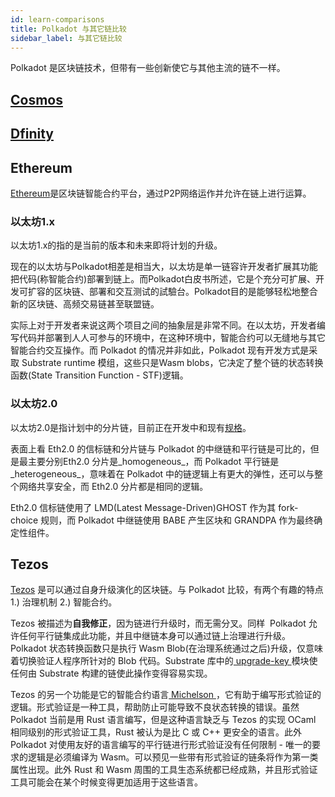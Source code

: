 ```yaml
---
id: learn-comparisons
title: Polkadot 与其它链比较
sidebar_label: 与其它链比较
---
```


Polkadot 是区块链技术，但带有一些创新使它与其他主流的链不一样。

## [Cosmos](learn-comparisons-cosmos)

## [Dfinity](learn-comparisons-dfinity)

## Ethereum

[Ethereum](https://ethereum.org)是区块链智能合约平台，通过P2P网络运作并允许在链上进行运算。

### 以太坊1.x

以太坊1.x的指的是当前的版本和未来即将计划的升级。

现在的以太坊与Polkadot相差是相当大，以太坊是单一链容许开发者扩展其功能把代码(称智能合约)部署到链上。而Polkadot白皮书所述，它是个充分可扩展、开发可扩容的区块链、部署和交互测试的試驗台。Polkadot目的是能够轻松地整合新的区块链、高频交易链甚至联盟链。

实际上对于开发者来说这两个项目之间的抽象层是非常不同。在以太坊，开发者编写代码并部署到人人可参与的环境中，在这种环境中，智能合约可以无缝地与其它智能合约交互操作。而 Polkadot 的情况并非如此，Polkadot 现有开发方式是采取 Substrate runtime 模组，这些只是Wasm blobs，它决定了整个链的状态转换函数(State Transition Function - STF)逻辑。

### 以太坊2.0

以太坊2.0是指计划中的分片链，目前正在开发中和现有[规格](https://github.com/ethereum/eth2.0-specs/tree/0.4.0)。

表面上看 Eth2.0 的信标链和分片链与 Polkadot 的中继链和平行链是可比的，但是最主要分别Eth2.0 分片是_homogeneous_，而 Polkadot 平行链是_heterogeneous_，意味着在 Polkadot 中的链逻辑上有更大的弹性，还可以与整个网络共享安全，而 Eth2.0 分片都是相同的逻辑。

Eth2.0 信标链使用了 LMD(Latest Message-Driven)GHOST 作为其 fork-choice 规则，而 Polkadot 中继链使用 BABE 产生区块和 GRANDPA 作为最终确定性组件。

## Tezos

[Tezos](https://tezos.com) 是可以通过自身升级演化的区块链。与 Polkadot 比较，有两个有趣的特点 1.) 治理机制 2.) 智能合约。

Tezos 被描述为**自我修正**，因为链进行升级时，而无需分叉。同样  Polkadot 允许任何平行链集成此功能，并且中继链本身可以通过链上治理进行升级。Polkadot 状态转换函数只是执行 Wasm Blob(在治理系统通过之后)升级，仅意味着切换验证人程序所针对的 Blob 代码。Substrate 库中的[ upgrade-key ](https://github.com/paritytech/substrate/blob/master/srml/upgrade-key/src/lib.rs)模块使任何由 Substrate 构建的链使此操作变得容易实现。

Tezos 的另一个功能是它的智能合约语言[ Michelson ](https://www.michelson-lang.com/)，它有助于编写形式验证的逻辑。形式验证是一种工具，帮助防止可能导致不良状态转换的错误。虽然 Polkadot 当前是用 Rust 语言编写，但是这种语言缺乏与 Tezos 的实现 OCaml 相同级别的形式验证工具，Rust 被认为是比 C 或 C++ 更安全的语言。此外 Polkadot 对使用友好的语言编写的平行链进行形式验证没有任何限制 - 唯一的要求的逻辑是必须编译为 Wasm。可以预见一些带有形式验证的链条将作为第一类属性出现。此外 Rust 和 Wasm 周围的工具生态系统都已经成熟，并且形式验证工具可能会在某个时候变得更加适用于这些语言。
